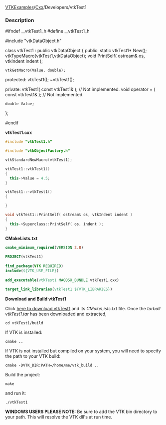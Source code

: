 [VTKExamples](/home/)/[Cxx](/Cxx)/Developers/vtkTest1

### Description
<source lang="cpp">
#ifndef __vtkTest1_h
#define __vtkTest1_h

#include "vtkDataObject.h"

class vtkTest1 : public vtkDataObject
{
  public:
    static vtkTest1* New();
    vtkTypeMacro(vtkTest1,vtkDataObject);
    void PrintSelf( ostream& os, vtkIndent indent );

    vtkGetMacro(Value, double);
    
  protected:
    vtkTest1();
    ~vtkTest1();

  private:
    vtkTest1( const vtkTest1& ); // Not implemented.
    void operator = ( const vtkTest1& ); // Not implemented.
    
    double Value;
};

#endif 
</source>

**vtkTest1.cxx**
```c++
#include "vtkTest1.h"

#include "vtkObjectFactory.h"

vtkStandardNewMacro(vtkTest1);

vtkTest1::vtkTest1()
{
  this->Value = 4.5;
}

vtkTest1::~vtkTest1()
{

}

void vtkTest1::PrintSelf( ostream& os, vtkIndent indent )
{
  this->Superclass::PrintSelf( os, indent );
}
```
**CMakeLists.txt**
```cmake
cmake_minimum_required(VERSION 2.8)
 
PROJECT(vtkTest1)
 
find_package(VTK REQUIRED)
include(${VTK_USE_FILE})
 
add_executable(vtkTest1 MACOSX_BUNDLE vtkTest1.cxx)
 
target_link_libraries(vtkTest1 ${VTK_LIBRARIES})
```

**Download and Build vtkTest1**

Click [here to download vtkTest1](https://github.com/lorensen/VTKWikiExamplesTarballs/raw/master/vtkTest1.tar) and its *CMakeLists.txt* file.
Once the *tarball vtkTest1.tar* has been downloaded and extracted,
```
cd vtkTest1/build 
```
If VTK is installed:
```
cmake ..
```
If VTK is not installed but compiled on your system, you will need to specify the path to your VTK build:
```
cmake -DVTK_DIR:PATH=/home/me/vtk_build ..
```
Build the project:
```
make
```
and run it:
```
./vtkTest1
```
**WINDOWS USERS PLEASE NOTE:** Be sure to add the VTK bin directory to your path. This will resolve the VTK dll's at run time.


